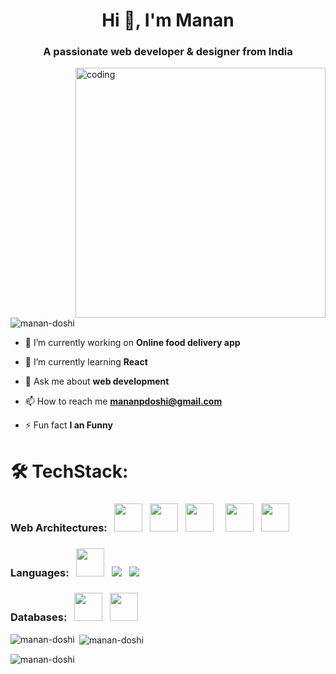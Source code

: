 <h1 align="center">Hi 👋, I'm Manan</h1>
<h3 align="center">A passionate web developer & designer from India</h3>

<img align="right" alt="coding" width="400" src="https://media4.giphy.com/media/v1.Y2lkPTc5MGI3NjExYjY4MTRmYTdiZDYyNWU2NjAzMGNmNTA5MjZlMTUyZTVhYmRhOTBhNSZlcD12MV9pbnRlcm5hbF9naWZzX2dpZklkJmN0PWc/qgQUggAC3Pfv687qPC/giphy.gif">

<img src="https://komarev.com/ghpvc/?username=manan-doshi&label=Profile%20views&color=0e75b6&style=flat" alt="manan-doshi" />

- 🔭 I’m currently working on **Online food delivery app**

- 🌱 I’m currently learning **React**

- 💬 Ask me about **web development**

- 📫 How to reach me **mananpdoshi@gmail.com**

- ⚡ Fun fact **I an Funny**

<p align="left">
</p>

# 🛠 TechStack:


### Web Architectures: &nbsp; <code><img src="https://img.icons8.com/color/48/fa314a/html-5--v1.png" width="45px" /></code> &nbsp; <code><img src="https://img.icons8.com/color/48/fa314a/css3.png" width="45px" /></code> &nbsp; <code><img src="https://img.icons8.com/color/48/000000/javascript.png" width="45px" /></code> &nbsp; &nbsp; <code><img src="https://img.icons8.com/ultraviolet/40/000000/react.png" width="45px" /></code> &nbsp; <code><img src="https://img.icons8.com/color/48/fa314a/bootstrap.png" width="45px" /></code> &nbsp; 


### Languages: &nbsp; <code><img src="https://img.icons8.com/dusk/64/fa314a/java-coffee-cup-logo.png" width="45px" /></code> &nbsp; <code><img src="https://img.icons8.com/color/48/4a90e2/c-programming.png"/></code> &nbsp; <code><img src="https://img.icons8.com/color/48/4a90e2/c-plus-plus-logo.png"/></code> &nbsp;


### Databases: &nbsp; <code><img src="https://img.icons8.com/color/48/fa314a/oracle-logo.png" width="45px" /></code> &nbsp;  <code><img src="https://img.icons8.com/ios/50/4a90e2/mysql-logo.png" width="45px" /></code> &nbsp; 


<p><img align="left" src="https://github-readme-stats.vercel.app/api/top-langs?username=manan-doshi&show_icons=true&locale=en&layout=compact" alt="manan-doshi" /></p>

<p>&nbsp;<img align="center" src="https://github-readme-stats.vercel.app/api?username=manan-doshi&show_icons=true&locale=en" alt="manan-doshi" /></p>

<p><img align="center" src="https://github-readme-streak-stats.herokuapp.com/?user=manan-doshi&" alt="manan-doshi" /></p>
